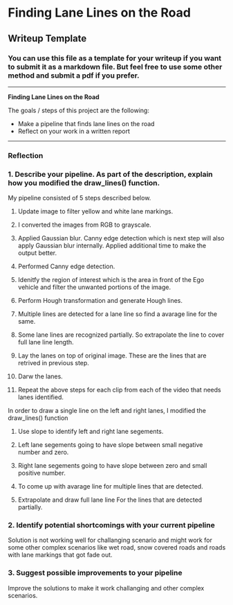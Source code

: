 # **Finding Lane Lines on the Road** 

## Writeup Template

### You can use this file as a template for your writeup if you want to submit it as a markdown file. But feel free to use some other method and submit a pdf if you prefer.

---

**Finding Lane Lines on the Road**

The goals / steps of this project are the following:
* Make a pipeline that finds lane lines on the road
* Reflect on your work in a written report


[//]: # (Image References)

[image1]: ./examples/grayscale.jpg "Grayscale"

---

### Reflection

### 1. Describe your pipeline. As part of the description, explain how you modified the draw_lines() function.

My pipeline consisted of 5 steps described below. 

1. Update image to filter yellow and white lane markings.

2. I converted the images from RGB to grayscale. 

3. Applied Gaussian blur. Canny edge detection which is next step will also apply Gaussian blur internally. Applied additional time to make the output better.

4. Performed Canny edge detection.

5. Idenitfy the region of interest which is the area in front of the Ego vehicle and filter the unwanted portions of the image.

6. Perform Hough transformation and generate Hough lines.

7. Multiple lines are detected for a lane line so find a avarage line for the same.

8. Some lane lines are recognized partially. So extrapolate the line to cover full lane line length.

9. Lay the lanes on top of original image. These are the lines that are retrived in previous step.

10. Darw the lanes.

11. Repeat the above steps for each clip from each of the video that needs lanes identified. 

In order to draw a single line on the left and right lanes, I modified the draw_lines() function  

1. Use slope to identify left and right lane segements.

2. Left lane segements going to have slope between small negative number and zero.

3. Right lane segements going to have slope between zero and small positive number.

4. To come up with avarage line for multiple lines that are detected.

5. Extrapolate and draw full lane line For the lines that are detected partially.

### 2. Identify potential shortcomings with your current pipeline

Solution is not working well for challanging scenario and might work for some other complex scenarios like wet road, snow covered roads and roads with lane markings that got fade out.

### 3. Suggest possible improvements to your pipeline

Improve the solutions to make it work challanging and other complex scenarios.
